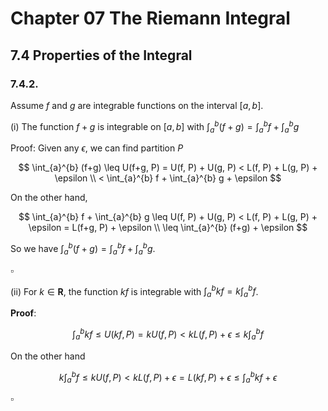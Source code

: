 # Chapter 07 The Riemann Integral

## 7.4 Properties of the Integral

### 7.4.2.

Assume $f$ and $g$ are integrable functions on the interval $[a,b]$.

(i) The function $f + g$ is integrable on $[a,b]$ with
$\int_{a}^{b} (f+g) = \int_{a}^{b}f + \int_{a}^{b} g$ 

Proof: Given any $\epsilon$, we can find partition $P$

$$ 
\int_{a}^{b} (f+g) \leq U(f+g, P) = U(f, P) + U(g, P)
< L(f, P) + L(g, P) + \epsilon \\
< \int_{a}^{b} f + \int_{a}^{b} g + \epsilon
$$

On the other hand,

$$ 
\int_{a}^{b} f + \int_{a}^{b} g \leq U(f, P) + U(g, P)
< L(f, P) + L(g, P) + \epsilon
= L(f+g, P) + \epsilon \\
\leq \int_{a}^{b} (f+g) + \epsilon 
$$

So we have $\int_{a}^{b} (f+g) = \int_{a}^{b}f + \int_{a}^{b} g$.

$\square$

(ii) For $k ∈ \mathbf{R}$, the function $kf$ is integrable with $\int_{a}^{b} kf = k \int_{a}^{b} f$.

**Proof**:

$$ 
\int_{a}^{b} kf \leq U(kf, P) = k U(f, P) < k L(f, P) + \epsilon \leq k \int_{a}^{b} f
$$

On the other hand

$$ 
k \int_{a}^{b} f \leq k U(f, P) < k L(f, P) + \epsilon
= L(kf, P) + \epsilon \leq \int_{a}^{b} kf + \epsilon
$$

$\square$



